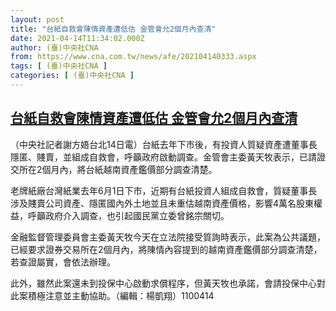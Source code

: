 ```yaml
---
layout: post
title: "台紙自救會陳情資產遭低估 金管會允2個月內查清"
date: 2021-04-14T11:34:02.000Z
author: (臺)中央社CNA
from: https://www.cna.com.tw/news/afe/202104140333.aspx
tags: [ (臺)中央社CNA ]
categories: [ (臺)中央社CNA ]
---
```

<!--1618400042000-->
[台紙自救會陳情資產遭低估 金管會允2個月內查清](https://www.cna.com.tw/news/afe/202104140333.aspx)
------

<div>
<div></div><div class="paragraph"><p>（中央社記者謝方娪台北14日電）台紙去年下市後，有投資人質疑資產遭董事長隱匿、賤賣，並組成自救會，呼籲政府啟動調查。金管會主委黃天牧表示，已請證交所在2個月內，將台紙越南資產鑑價部分調查清楚。</p><p>老牌紙廠台灣紙業去年6月1日下市，近期有台紙投資人組成自救會，質疑董事長涉及賤賣公司資產、隱匿國內外土地並且未重估越南資產價格，影響4萬名股東權益，呼籲政府介入調查，也引起國民黨立委曾銘宗關切。</p><p>金融監督管理委員會主委黃天牧今天在立法院接受質詢時表示，此案為公共議題，已經要求證券交易所在2個月內，將陳情內容提到的越南資產鑑價部分調查清楚，若查證屬實，會依法辦理。</p><p>此外，雖然此案還未到投保中心啟動求償程序，但黃天牧也承諾，會請投保中心對此案積極注意並主動協助。（編輯：楊凱翔）1100414</p></div>
</div>
